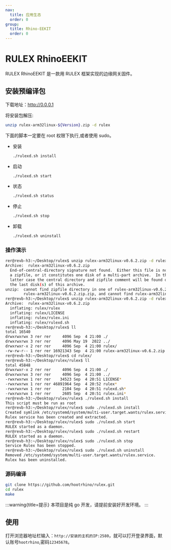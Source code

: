 ```yaml
---
nav:
  title: 应用生态
  order: 0
group:
  title: Rhino-EEKIT
  order: 0
---
```


# RULEX RhinoEEKIT

RULEX RhinoEEKIT 是一款用 RULEX 框架实现的边缘网关固件。

## 安装预编译包

下载地址：http://0.0.0.1

将安装包解压:

```sh
unzip rulex-arm32linux-${Version}.zip -d rulex
```

下面的脚本一定要在 root 权限下执行,或者使用 sudo。

- 安装
  ```sh
  ./rulexd.sh install
  ```
- 启动
  ```sh
  ./rulexd.sh start
  ```
- 状态
  ```sh
  ./rulexd.sh status
  ```
- 停止
  ```sh
  ./rulexd.sh stop
  ```
- 卸载
  ```sh
  ./rulexd.sh uninstall
  ```

### 操作演示

```sh
rer@revb-h3:~/Desktop/rulex$ unzip rulex-arm32linux-v0.6.2.zip -d rulex
Archive:  rulex-arm32linux-v0.6.2.zip
  End-of-central-directory signature not found.  Either this file is not
  a zipfile, or it constitutes one disk of a multi-part archive.  In the
  latter case the central directory and zipfile comment will be found on
  the last disk(s) of this archive.
unzip:  cannot find zipfile directory in one of rulex-arm32linux-v0.6.2.zip or
        rulex-arm32linux-v0.6.2.zip.zip, and cannot find rulex-arm32linux-v0.6.2.zip.ZIP, period.
rer@revb-h3:~/Desktop/rulex$ unzip rulex-arm32linux-v0.6.2.zip -d rulex
Archive:  rulex-arm32linux-v0.6.2.zip
  inflating: rulex/rulex
  inflating: rulex/LICENSE
  inflating: rulex/rulex.ini
  inflating: rulex/rulexd.sh
rer@revb-h3:~/Desktop/rulex$ ll
total 16540
drwxrwxrwx 3 rer rer     4096 Sep  4 21:00 ./
drwxrwxrwx 3 rer rer     4096 May 19  2022 ../
drwxrwxr-x 2 rer rer     4096 Sep  4 21:00 rulex/
-rw-rw-r-- 1 rer rer 16921343 Sep  4 21:00 rulex-arm32linux-v0.6.2.zip
rer@revb-h3:~/Desktop/rulex$ cd rulex/
rer@revb-h3:~/Desktop/rulex/rulex$ ll
total 45848
drwxrwxr-x 2 rer rer     4096 Sep  4 21:00 ./
drwxrwxrwx 3 rer rer     4096 Sep  4 21:00 ../
-rwxrwxrwx 1 rer rer    34523 Sep  4 20:51 LICENSE*
-rwxrwxrwx 1 rer rer 46891964 Sep  4 20:52 rulex*
-rwxrwxrwx 1 rer rer     2104 Sep  4 20:51 rulexd.sh*
-rwxrwxrwx 1 rer rer     2605 Sep  4 20:51 rulex.ini*
rer@revb-h3:~/Desktop/rulex/rulex$ ./rulexd.sh install
This script must be run as root
rer@revb-h3:~/Desktop/rulex/rulex$ sudo ./rulexd.sh install
Created symlink /etc/systemd/system/multi-user.target.wants/rulex.service → /etc/systemd/system/rulex.service.
Rulex service has been created and extracted.
rer@revb-h3:~/Desktop/rulex/rulex$ sudo ./rulexd.sh start
RULEX started as a daemon.
rer@revb-h3:~/Desktop/rulex/rulex$ sudo ./rulexd.sh restart
RULEX started as a daemon.
rer@revb-h3:~/Desktop/rulex/rulex$ sudo ./rulexd.sh stop
Service Rulex has been stopped.
rer@revb-h3:~/Desktop/rulex/rulex$ sudo ./rulexd.sh uninstall
Removed /etc/systemd/system/multi-user.target.wants/rulex.service.
Rulex has been uninstalled.
```

### 源码编译

```sh
git clone https://github.com/hootrhino/rulex.git
cd rulex
make
```

:::warning{title=提示}
本项目是纯 go 开发，请提前安装好开发环境。
:::

## 使用

打开浏览器地址栏输入：`http://安装的主机的IP:2580`，就可以打开登录界面，默认账号`hootrhino`,密码`12345678`。
